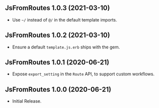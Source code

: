 ## JsFromRoutes 1.0.3 (2021-03-10) ##

*   Use `~/` instead of `@/` in the default template imports.


## JsFromRoutes 1.0.2 (2021-03-10) ##

*   Ensure a default `template.js.erb` ships with the gem.


## JsFromRoutes 1.0.1 (2020-06-21) ##

*   Expose `export_setting` in the `Route` API, to support custom workflows.


## JsFromRoutes 1.0.0 (2020-06-21) ##

*   Initial Release.
